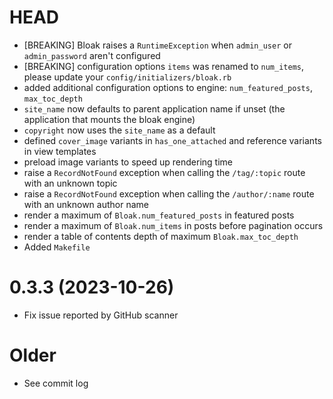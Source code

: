 # HEAD

- [BREAKING] Bloak raises a `RuntimeException` when `admin_user` or `admin_password` aren't configured
- [BREAKING] configuration options `items` was renamed to `num_items`, please update your `config/initializers/bloak.rb`
- added additional configuration options to engine: `num_featured_posts`, `max_toc_depth`
- `site_name` now defaults to parent application name if unset (the application that mounts the bloak engine)
- `copyright` now uses the `site_name` as a default
- defined `cover_image` variants in `has_one_attached` and reference variants in view templates
- preload image variants to speed up rendering time
- raise a `RecordNotFound` exception when calling the `/tag/:topic` route with an unknown topic
- raise a `RecordNotFound` exception when calling the `/author/:name` route with an unknown author name
- render a maximum of `Bloak.num_featured_posts` in featured posts
- render a maximum of `Bloak.num_items` in posts before pagination occurs
- render a table of contents depth of maximum `Bloak.max_toc_depth`
- Added `Makefile`

# 0.3.3 (2023-10-26)

- Fix issue reported by GitHub scanner

# Older

- See commit log
